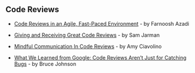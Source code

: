 ## Code Reviews

- [Code Reviews in an Agile, Fast-Paced Environment](https://hackernoon.com/code-reviews-in-an-agile-fast-paced-environment-464d5e6ec860) - by Farnoosh Azadi

- [Giving and Receiving Great Code Reviews](https://dev.to/samjarman/giving-and-receiving-great-code-reviews) - by Sam Jarman

- [Mindful Communication In Code Reviews](http://amyciavolino.com/assets/MindfulCommunicationInCodeReviews.pdf) - by Amy Ciavolino

- [What We Learned from Google: Code Reviews Aren’t Just for Catching Bugs](https://blog.fullstory.com/what-we-learned-from-google-code-reviews-arent-just-for-catching-bugs/) - by Bruce Johnson
